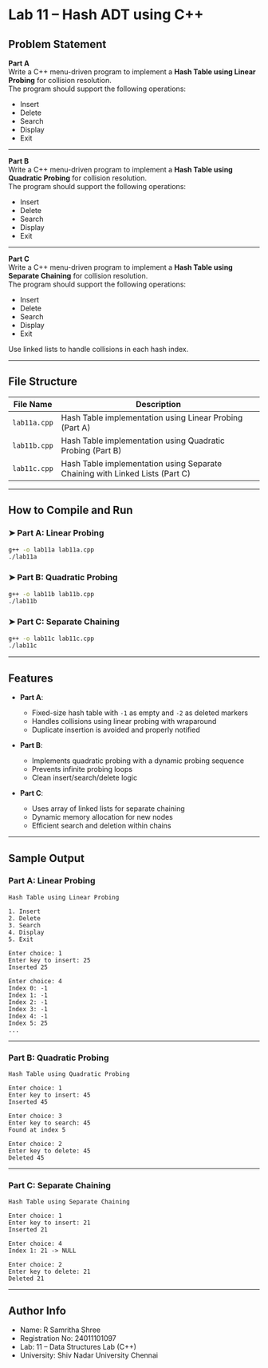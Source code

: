 
# Lab 11 – Hash ADT using C++

## Problem Statement

**Part A**  
Write a C++ menu-driven program to implement a **Hash Table using Linear Probing** for collision resolution.  
The program should support the following operations:

- Insert  
- Delete  
- Search  
- Display  
- Exit

---

**Part B**  
Write a C++ menu-driven program to implement a **Hash Table using Quadratic Probing** for collision resolution.  
The program should support the following operations:

- Insert  
- Delete  
- Search  
- Display  
- Exit

---

**Part C**  
Write a C++ menu-driven program to implement a **Hash Table using Separate Chaining** for collision resolution.  
The program should support the following operations:

- Insert  
- Delete  
- Search  
- Display  
- Exit  

Use linked lists to handle collisions in each hash index.

---

## File Structure

| File Name      | Description                                                             |
|----------------|-------------------------------------------------------------------------|
| `lab11a.cpp`   | Hash Table implementation using Linear Probing (Part A)                |
| `lab11b.cpp`   | Hash Table implementation using Quadratic Probing (Part B)             |
| `lab11c.cpp`   | Hash Table implementation using Separate Chaining with Linked Lists (Part C) |

---

## How to Compile and Run

### ➤ Part A: Linear Probing

```bash
g++ -o lab11a lab11a.cpp
./lab11a
```

### ➤ Part B: Quadratic Probing

```bash
g++ -o lab11b lab11b.cpp
./lab11b
```

### ➤ Part C: Separate Chaining

```bash
g++ -o lab11c lab11c.cpp
./lab11c
```

---

## Features

- **Part A**:  
  - Fixed-size hash table with `-1` as empty and `-2` as deleted markers  
  - Handles collisions using linear probing with wraparound  
  - Duplicate insertion is avoided and properly notified  

- **Part B**:  
  - Implements quadratic probing with a dynamic probing sequence  
  - Prevents infinite probing loops  
  - Clean insert/search/delete logic  

- **Part C**:  
  - Uses array of linked lists for separate chaining  
  - Dynamic memory allocation for new nodes  
  - Efficient search and deletion within chains  

---

## Sample Output

### Part A: Linear Probing

```
Hash Table using Linear Probing

1. Insert
2. Delete
3. Search
4. Display
5. Exit

Enter choice: 1
Enter key to insert: 25
Inserted 25

Enter choice: 4
Index 0: -1
Index 1: -1
Index 2: -1
Index 3: -1
Index 4: -1
Index 5: 25
...
```

---

### Part B: Quadratic Probing

```
Hash Table using Quadratic Probing

Enter choice: 1
Enter key to insert: 45
Inserted 45

Enter choice: 3
Enter key to search: 45
Found at index 5

Enter choice: 2
Enter key to delete: 45
Deleted 45
```

---

### Part C: Separate Chaining

```
Hash Table using Separate Chaining

Enter choice: 1
Enter key to insert: 21
Inserted 21

Enter choice: 4
Index 1: 21 -> NULL

Enter choice: 2
Enter key to delete: 21
Deleted 21
```

---

## Author Info

- Name: R Samritha Shree  
- Registration No: 24011101097  
- Lab: 11 – Data Structures Lab (C++)  
- University: Shiv Nadar University Chennai
